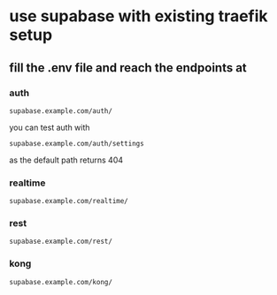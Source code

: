 # use supabase with existing traefik setup

## fill the .env file and reach the endpoints at

### **auth**

```
supabase.example.com/auth/
```
you can test auth with 

```
supabase.example.com/auth/settings 
```
as the default path returns 404

### **realtime**
```
supabase.example.com/realtime/
```

### **rest**
```
supabase.example.com/rest/
```

### **kong**
```
supabase.example.com/kong/
```